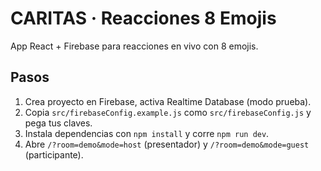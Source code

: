 # CARITAS · Reacciones 8 Emojis

App React + Firebase para reacciones en vivo con 8 emojis.

## Pasos
1. Crea proyecto en Firebase, activa Realtime Database (modo prueba).
2. Copia `src/firebaseConfig.example.js` como `src/firebaseConfig.js` y pega tus claves.
3. Instala dependencias con `npm install` y corre `npm run dev`.
4. Abre `/?room=demo&mode=host` (presentador) y `/?room=demo&mode=guest` (participante).
